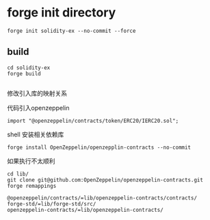 



# forge init directory

```shell
forge init solidity-ex --no-commit --force
```



## build

```
cd solidity-ex
forge build


```

修改引入库的映射关系

代码引入openzeppelin

```solidity
import "@openzeppelin/contracts/token/ERC20/IERC20.sol";
```



shell 安装相关依赖库

```shell
forge install OpenZeppelin/openzepplin-contracts --no-commit
```



如果执行不太顺利

```shell
cd lib/
git clone git@github.com:OpenZeppelin/openzeppelin-contracts.git
forge remappings 

@openzeppelin/contracts/=lib/openzeppelin-contracts/contracts/
forge-std/=lib/forge-std/src/
openzeppelin-contracts/=lib/openzeppelin-contracts/
```

